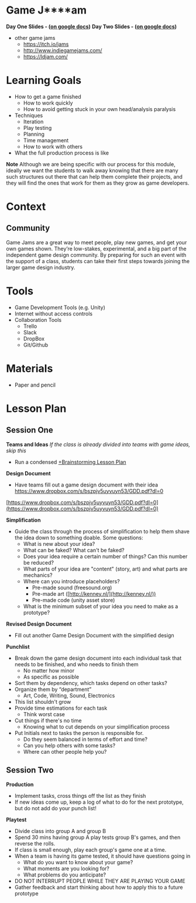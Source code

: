 # G**ame** **J****am**
**Day One Slides - (**[**on google docs**](https://docs.google.com/presentation/d/1vyZkDnhwG2WmTr1uvZhfUvXO3oEXQuSjiIfVJAP8Lq0/edit)**)** 
**Day Two Slides - (**[**on google docs**](https://docs.google.com/presentation/d/14x_vDobmquLW1XRPJmaAhTj7pIhitMeEl9pW7e1Y170/edit)**)**

- other game jams
    - https://itch.io/jams
    - http://www.indiegamejams.com/
    - https://ldjam.com/
# Learning Goals
- How to get a game finished
    - How to work quickly
    - How to avoid getting stuck in your own head/analysis paralysis
- Techniques
    - Iteration
    - Play testing
    - Planning
    - Time management
    - How to work with others
- What the full production process is like

**Note** Although we are being specific with our process for this module, ideally we want the students to walk away knowing that there are many such structures out there that can help them complete their projects, and they will find the ones that work for them as they grow as game developers.

# Context
## Community

Game Jams are a great way to meet people, play new games, and get your own games shown. They’re low-stakes, experimental, and a big part of the independent game design community. By preparing for such an event with the support of a class, students can take their first steps towards joining the larger game design industry.

# Tools
- Game Development Tools (e.g. Unity)
- Internet without access controls
- Collaboration Tools
    - Trello
    - Slack
    - DropBox
    - Git/Github
# Materials
- Paper and pencil
# Lesson Plan
## Session One

**Teams and Ideas**
*If the class is already divided into teams with game ideas, skip this*

- Run a condensed [+Brainstorming Lesson Plan](https://paper.dropbox.com/doc/Brainstorming-Lesson-Plan-qIDW8VT23fJbbLzBCw3tg) 

**Design Document**

- Have teams fill out a game design document with their idea
https://www.dropbox.com/s/bszpjv5uyvuyn53/GDD.pdf?dl=0


[https://www.dropbox.com/s/bszpjv5uyvuyn53/GDD.pdf?dl=0](https://www.dropbox.com/s/bszpjv5uyvuyn53/GDD.pdf?dl=0)

**Simplification**

- Guide the class through the process of simplification to help them shave the idea down to something doable. Some questions:
    - What is new about your idea?
    - What can be faked? What can't be faked?
    - Does your idea require a certain number of things? Can this number be reduced?
    - What parts of your idea are "content" (story, art) and what parts are mechanics?
    - Where can you introduce placeholders?
        - Pre-made sound (freesound.org)
        - Pre-made art ([http://kenney.nl/](http://kenney.nl/))
        - Pre-made code (unity asset store)
    - What is the minimum subset of your idea you need to make as a prototype?
    

**Revised Design Document**

- Fill out another Game Design Document with the simplified design
    

**Punchlist**

- Break down the game design document into each individual task that needs to be finished, and who needs to finish them
    - No matter how minor
    - As specific as possible
- Sort them by dependency, which tasks depend on other tasks?
- Organize them by “department”
    - Art, Code, Writing, Sound, Electronics
- This list shouldn't grow
- Provide time estimations for each task
    - Think worst case
- Cut things if there's no time
    - Knowing what to cut depends on your simplification process
- Put Initials next to tasks the person is responsible for. 
    - Do they seem balanced in terms of effort and time? 
    - Can you help others with some tasks?
    - Where can other people help you? 
## Session Two

**Production**

- Implement tasks, cross things off the list as they finish
- If new ideas come up, keep a log of what to do for the next prototype, but do not add do your punch list!

**Playtest**

- Divide class into group A and group B
- Spend 30 mins having group A play tests group B's games, and then reverse the rolls.
- If class is small enough, play each group's game one at a time.
- When a team is having its game tested, it should have questions going in
    - What do you want to know about your game?
    - What moments are you looking for?
    - What problems do you anticipate?
- DO NOT INTERRUPT PEOPLE WHILE THEY ARE PLAYING YOUR GAME
- Gather feedback and start thinking about how to apply this to a future prototype

